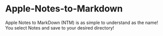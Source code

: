 # Apple-Notes-to-Markdown
Apple Notes to MarkDown (NTM) is as simple to understand as the name! You select Notes and save to your desired directory! 
